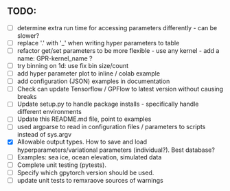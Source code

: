 ## TODO:

- [ ] determine extra run time for accessing parameters differently - can be slower?
- [ ] replace '.' with '_' when writing hyper parameters to table
- [ ] refactor get/set parameters to be more flexible - use any kernel - add a name: GPR-kernel_name ?
- [ ] try binning on 1d: use fix bin size/count
- [ ] add hyper parameter plot to inline / colab example
- [ ] add configuration (JSON) examples in documentation 
- [ ] Check can update Tensorflow / GPFlow to latest version without causing breaks
- [ ] Update setup.py to handle package installs - specifically handle different environments
- [ ] Update this README.md file, point to examples
- [ ] used argparse to read in configuration files / parameters to scripts instead of sys.argv
- [X] Allowable output types. How to save and load hyperparameters/variational parameters (individual?). Best database?
- [ ] Examples: sea ice, ocean elevation, simulated data
- [ ] Complete unit testing (pytests).
- [ ] Specify which gpytorch version should be used.
- [ ] update unit tests to remxraove sources of warnings